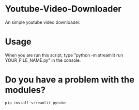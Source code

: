 # Youtube-Video-Downloader
An simple youtube video downloader.

# Usage

When you are run this script, type "python -m streamlit run YOUR_FILE_NAME.py" in the console.

# Do you have a problem with the modules?

```pip install streamlit pytube```
